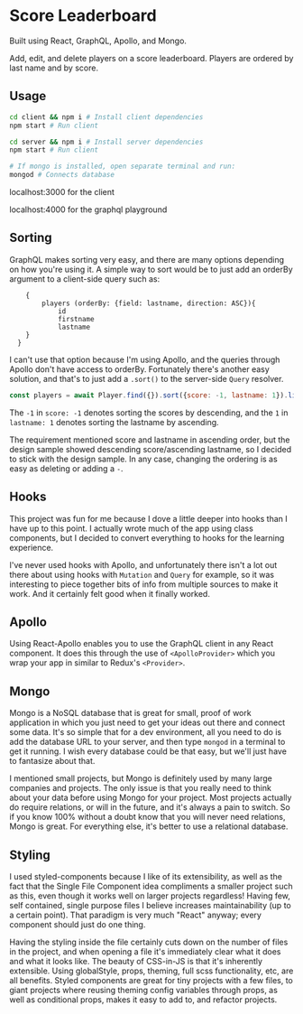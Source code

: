 # Score Leaderboard

Built using React, GraphQL, Apollo, and Mongo.

Add, edit, and delete players on a score leaderboard. Players are ordered by last name and by score.

## Usage

```bash
cd client && npm i # Install client dependencies
npm start # Run client

cd server && npm i # Install server dependencies
npm start # Run client

# If mongo is installed, open separate terminal and run:
mongod # Connects database
```

localhost:3000 for the client

localhost:4000 for the graphql playground

## Sorting

GraphQL makes sorting very easy, and there are many options depending on how you're using it. A simple way to sort would be to just add an orderBy argument to a client-side query such as:

```gql
	{
		players (orderBy: {field: lastname, direction: ASC}){
			id
			firstname
			lastname
    }
  }
```

I can't use that option because I'm using Apollo, and the queries through Apollo don't have access to orderBy. Fortunately there's another easy solution, and that's to just add a `.sort()` to the server-side `Query` resolver.

```js
const players = await Player.find({}).sort({score: -1, lastname: 1}).limit(n)
```

The `-1` in `score: -1` denotes sorting the scores by descending, and the `1` in `lastname: 1` denotes sorting the lastname by ascending.

The requirement mentioned score and lastname in ascending order, but the design sample showed descending score/ascending lastname, so I decided to stick with the design sample. In any case, changing the ordering is as easy as deleting or adding a `-`.

## Hooks
This project was fun for me because I dove a little deeper into hooks than I have up to this point. I actually wrote much of the app using class components, but I decided to convert everything to hooks for the learning experience.

I've never used hooks with Apollo, and unfortunately there isn't a lot out there about using hooks with `Mutation` and `Query` for example, so it was interesting to piece together bits of info from multiple sources to make it work. And it certainly felt good when it finally worked.

## Apollo
Using React-Apollo enables you to use the GraphQL client in any React component. It does this through the use of `<ApolloProvider>` which you wrap your app in similar to Redux's `<Provider>`.

## Mongo
Mongo is a NoSQL database that is great for small, proof of work application in which you just need to get your ideas out there and connect some data. It's so simple that for a dev environment, all you need to do is add the database URL to your server, and then type `mongod` in a terminal to get it running. I wish every database could be that easy, but we'll just have to fantasize about that.

I mentioned small projects, but Mongo is definitely used by many large companies and projects. The only issue is that you really need to think about your data before using Mongo for your project. Most projects actually do require relations, or will in the future, and it's always a pain to switch. So if you know 100% without a doubt know that you will never need relations, Mongo is great. For everything else, it's better to use a relational database.

## Styling
I used styled-components because I like of its extensibility, as well as the fact that the Single File Component idea compliments a smaller project such as this, even though it works well on larger projects regardless! Having few, self contained, single purpose files I believe increases maintainability (up to a certain point). That paradigm is very much "React" anyway; every component should just do one thing.

Having the styling inside the file certainly cuts down on the number of files in the project, and when opening a file it's immediately clear what it does and what it looks like. The beauty of CSS-in-JS is that it's inherently extensible. Using globalStyle, props, theming, full scss functionality, etc, are all benefits. Styled components are great for tiny projects with a few files, to giant projects where reusing theming config variables through props, as well as conditional props, makes it easy to add to, and refactor projects.
